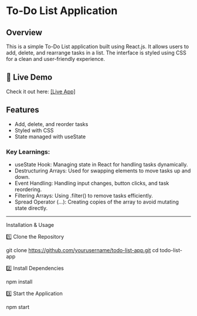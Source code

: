 <h1>To-Do List Application</h1>

<h2>Overview </h2>

This is a simple To-Do List application built using React.js. It allows users to add, delete, and rearrange tasks in a list. The interface is styled using CSS for a clean and user-friendly experience.

## 🚀 Live Demo  
Check it out here: [[Live App]](https://to-do-list-app-psi-peach.vercel.app/)

##  Features  
- Add, delete, and reorder tasks  
- Styled with CSS  
- State managed with useState  

<h3>Key Learnings: </h3>

- useState Hook: Managing state in React for handling tasks dynamically. 
- Destructuring Arrays: Used for swapping elements to move tasks up and down. 
- Event Handling: Handling input changes, button clicks, and task reordering. 
- Filtering Arrays: Using .filter() to remove tasks efficiently.  
- Spread Operator (...): Creating copies of the array to avoid mutating state directly.  
---

Installation & Usage

1️⃣ Clone the Repository

git clone https://github.com/yourusername/todo-list-app.git
cd todo-list-app

2️⃣ Install Dependencies

npm install

3️⃣ Start the Application

npm start
